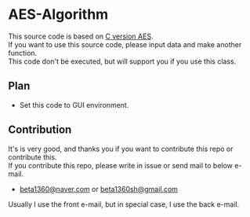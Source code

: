 # AES-Algorithm

This source code is based on [C version AES](https://github.com/dhuertas/AES).<br>
If you want to use this source code, please input data and make another function.<br>
This code don't be executed, but will support you if you use this class.<br>

## Plan

- Set this code to GUI environment.

## Contribution

It's is very good, and thanks you if you want to contribute this repo or contribute this.<br>
If you contribute this repo, please write in issue or send mail to below e-mail.<br>

- beta1360@naver.com or beta1360sh@gmail.com

Usually I use the front e-mail, but in special case, I use the back e-mail.
